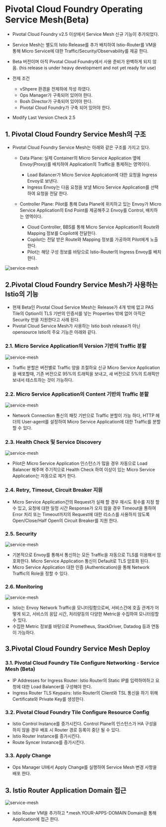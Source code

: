 
#  Pivotal Cloud Foundry Operating Service Mesh(Beta)

- Pivotal Cloud Foundry v2.5 이상에서 Service Mesh 신규 기능이 추가되었다.
- Service Mesh는 별도의 Istio Release를 추가 배치하여  Istio-Router를 VM을 통해 Micro Service에 대한 Traffic/Security/Observability를 제공 한다.
- Beta 버전이며 아직 Pivotal Cloud Foundry에서 사용 준비가 완벽하게 되지 않음. (his release is under heavy development and not yet ready for use)

- 전제 조건
	- vShpere 환경을 전제하에 작성 하였다.
	- Ops Manager가 구축되어 있어야 한다.
	- Bosh Director가 구축되어 있어야 한다.
	- Pivotal Cloud Foundry가 구축 되어 있어야 한다.

- Modify Last Version Check 2.5

## 1. Pivotal Cloud Foundry Service Mesh의 구조

- Pivotal Cloud Foundry Service Mesh는 아래와 같은 구조를 가지고 있다.
	- Data Plane:  실제 Container의 Micro Service Application 옆에 Envoy(Proxy)를 배치하여 Application의 Traffic을 통제하는 영역이다.
		- Load Balancer가 Micro Service Application에 대한 요청을 Ingress Envoy로 보낸다.
		- Ingress Envoy는 다음 요청을 보낼 Micro Service Application를 선택하여 요청을 전달 한다.
	 
	- Controller Plane: Pilot를 통해 Data Plane에 위치하고 있는 Envoy가 Micro Service Application의 End Point를 제공해주고 Envoy를 Control, 배치하는 영역이다.
		- Cloud Controller, BBS를 통해 Micro Service Application의 Route와 Mapping 정보를 Copilot에 전달한다.
		- Copilot는  전달 받은 Route와 Mapping 정보를 가공하여 Pilot에게 노출한다.
		- Pilot는 해당 구성 정보를 바탕으로 Istio-Router의 Ingress Envoy를 배치 한다.
		
![service-mesh][servicemesh-image-1]


## 2.Pivotal Cloud Foundry Service Mesh가 사용하는 Istio의 기능

- 현재 Beta인 Pivotal Cloud Service Mesh는 Release가 4개 밖에 없고 PAS Tile의 Option이 TLS 기반의 인증서를 넣는 Properties 밖에 없어 아직은 Security 만을 지원한다고 사례 된다.
- Pivotal Cloud Service Mesh가 사용하는 Istio bosh release가 아닌 opensource Istio의 주요 기능은 아래와 같다.

### 2.1. Micro Service Application의 Version 기반의 Traffic 분할
 
![service-mesh][servicemesh-image-2]

- Traffic 분할은 버전별로 Traffic 양을 조절하요 신규 Micro Service Application을 배포할때, 기존 버전으로 95%의 트래픽을 보내고, 새 버전으로 5%의 트래픽만 보내서 테스트하는 것이 가능하다.


### 2.2. Micro Service Application의 Content 기반의 Traffic 분할

![service-mesh][servicemesh-image-3]

- Network Connection 통신의 패킷 기반으로 Traffic 분할이 가능 하다, HTTP 헤더의 User-agent를 설정하여 Micro Service Application에 대한 Traffic를 분할 할 수 있다.

### 2.3. Health Check 및 Service Discovery

![service-mesh][servicemesh-image-4]

- Pilot은 Micro Service Application 인스턴스가 많을 경우 자동으로 Load Balancer 해주며 주기적으로 Health Check 하여 이상이 있는 Micro Service Application는 자동으로 제거 한다.

### 2.4. Retry, Timeout, Circuit Breaker 지원
- Micro Service Application간의 Request가 실패 할 경우 재시도 횟수를 지정 할 수 있고, 요청에 대한 일정 시간 Response가 오지 않을 경우 Timeout을 통하여 Error 처리 또는 Timeout까지의 Request에 대한 리소스를 사용하지 않도록 Open/Close/Half Open의 Circuit Breaker를 지원 한다.

### 2.5. Security

![service-mesh][servicemesh-image-5]

- 기본적으로 Envoy를 통해서 통신하는 모든 Traffic을 자동으로 TLS를 이용해서 암호화한다. Micro Service Application 통신이 Default로 TLS 암호화 된다.
- Micro Service Application 대한 인증 (Authentication)을 통해 Network Traffic의 Role을 정할 수 있다.

### 2.6. Monitoring

![service-mesh][servicemesh-image-6]

- Istio는 Envoy Network Traffic을 모니터링함으로써, 서비스간에 호출 관계가 어떻게 되고, 서비스의 응답 시간, 처리량등의 다양한 Metric을 수집하여 모니터링할 수 있다.
-   수집한 Metric 정보를 바탕으로 Prometheus, StackDriver, Datadog 등과 연동이 가능하다.

## 3.Pivotal Cloud Foundry Service Mesh Deploy

### 3.1. Pivotal Cloud Foundry Tile Configure Networking - Service Mesh (Beta) 

- IP Addresses for Ingress Router: Istio Router의 Static IP를 입력하여하고 요청에 대한 Load Balancer를 구성해야 한다.
- Ingress Router TLS Keypairs: Istio Router의 Client와 TSL 통신을 하기 위해 Certificate와 Private Key를 생성한다.

### 3.2. Pivotal Cloud Foundry Tile Configure Resource Config

- Istio Control Instance를 증가시킨다. Control Plane의 인스턴스가 HA 구성을 하지 않을 경우 배포 시 Router 경로 등록이 중단 될 수 있다.
- Istio Router Instance를 증가시킨다.
- Route Syncer Instance를 증가시킨다.

### 3.3. Apply Change

- Ops Manager UI에서 Apply Change를 실행하여 Service Mesh 변경 사항을 배포 한다.


## 3. Istio Router Application Domain 접근

![service-mesh][servicemesh-image-7]

- Istio Router VM을 추가하고 *.mesh.YOUR-APPS-DOMAIN Domain을 통해 Application에 접근 한다.

[servicemesh-image-1]:./images/servicemesh-image-1.png
[servicemesh-image-2]:./images/servicemesh-image-2.png
[servicemesh-image-3]:./images/servicemesh-image-3.png
[servicemesh-image-4]:./images/servicemesh-image-4.png
[servicemesh-image-5]:./images/servicemesh-image-5.png
[servicemesh-image-6]:./images/servicemesh-image-6.png
[servicemesh-image-7]:./images/servicemesh-image-7.png
